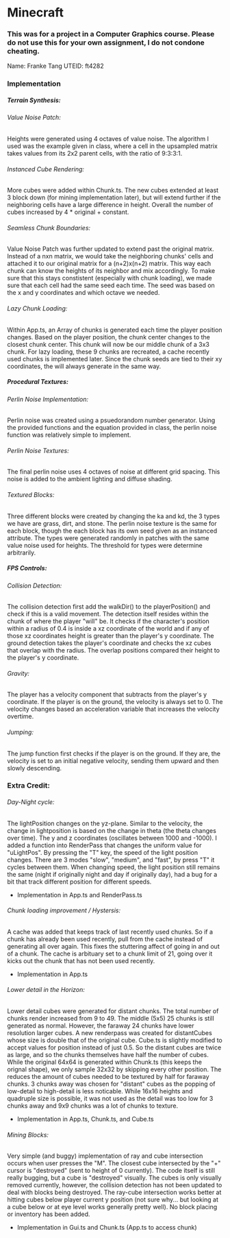 
# Minecraft

### This was for a project in a Computer Graphics course. Please do not use this for your own assignment, I do not condone cheating. 

Name: Franke Tang
UTEID: ft4282

### Implementation
##### Terrain Synthesis:
###### Value Noise Patch:
Heights were generated using 4 octaves of value noise. The algorithm I used was the example given in class,
where a cell in the upsampled matrix takes values from its 2x2 parent cells, with the ratio of 9:3:3:1.

###### Instanced Cube Rendering:
More cubes were added within Chunk.ts. The new cubes extended at least 3 block down (for mining implementation later),
but will extend further if the neighboring cells have a large difference in height. Overall the number of cubes increased
by 4 * original + constant. 

###### Seamless Chunk Boundaries:
Value Noise Patch was further updated to extend past the original matrix. Instead of a nxn matrix, we would take
the neighboring chunks' cells and attached it to our original matrix for a (n+2)x(n+2) matrix. This way each chunk can
know the heights of its neighbor and mix accordingly. To make sure that this stays constistent (especially with chunk
loading), we made sure that each cell had the same seed each time. The seed was based on the x and y coordinates and which
octave we needed.

###### Lazy Chunk Loading:
Within App.ts, an Array of chunks is generated each time the player position changes. Based on the player position, the
chunk center changes to the closest chunk center. This chunk will now be our middle chunk of a 3x3 chunk. For lazy loading,
these 9 chunks are recreated, a cache recently used chunks is implemented later. Since the chunk seeds are tied to their
xy coordinates, the will always generate in the same way.

##### Procedural Textures:
###### Perlin Noise Implementation:
Perlin noise was created using a psuedorandom number generator. Using the provided functions and the equation provided in
class, the perlin noise function was relatively simple to implement. 

###### Perlin Noise Textures:
The final perlin noise uses 4 octaves of noise at different grid spacing. This noise is added to the ambient lighting and diffuse shading.

###### Textured Blocks:
Three different blocks were created by changing the ka and kd, the 3 types we have are grass, dirt, and stone. The perlin 
noise texture is the same for each block, though the each block has its own seed given as an instanced attribute. The types
were generated randomly in patches with the same value noise used for heights. The threshold for types were determine
arbitrarily.

##### FPS Controls:
###### Collision Detection:
The collision detection first add the walkDir() to the playerPosition() and check if this is a valid movement. The detection
itself resides within the chunk of where the player "will" be. It checks if the character's position within a radius of 0.4 is
inside a xz coordinate of the world and if any of those xz coordinates height is greater than the player's y coordinate.
The ground detection takes the player's coordinate and checks the xz cubes that overlap with the radius. The overlap positions
compared their height to the player's y coordinate.

###### Gravity:
The player has a velocity component that subtracts from the player's y coordinate. If the player is on the ground, the 
velocity is always set to 0. The velocity changes based an acceleration variable that increases the velocity overtime.

###### Jumping:
The jump function first checks if the player is on the ground. If they are, the velocity is set to an initial negative 
velocity, sending them upward and then slowly descending.

### Extra Credit:
###### Day-Night cycle:
The lightPosition changes on the yz-plane. Similar to the velocity, the change in lightposition is based on the change in
theta (the theta changes over time). The y and z coordinates (oscillates between 1000 and -1000). I added a function into
RenderPass that changes the uniform value for "uLightPos". By pressing the "T" key, the speed of the light position changes.
There are 3 modes "slow", "medium", and "fast", by press "T" it cycles between them. When changing speed, the light position
still remains the same (night if originally night and day if originally day), had a bug for a bit that track different 
position for different  speeds. 
- Implementation in App.ts and RenderPass.ts

###### Chunk loading improvement / Hystersis:
A cache was added that keeps track of last recently used chunks. So if a chunk has already been used recently, pull from the
cache instead of generating all over again. This fixes the stuttering affect of going in and out of a chunk. The cache is 
arbituary set to a chunk limit of 21, going over it kicks out the chunk that has not been used recently.
- Implementation in App.ts

###### Lower detail in the Horizon:
Lower detail cubes were generated for distant chunks. The total number of chunks render increased from 9 to 49. The middle
(5x5) 25 chunks is still generated as normal. However, the faraway 24 chunks have lower resolution larger cubes. A new 
renderpass was created for distantCubes whose size is double that of the original cube. Cube.ts is slightly modified to
accept values for position instead of just 0.5. So the distant cubes are twice as large, and so the chunks themselves have
half the number of cubes. While the original 64x64 is generated within Chunk.ts (this keeps the orignal shape), we only
sample 32x32 by skipping every other position. The reduces the amount of cubes needed to be textured by half for faraway 
chunks. 3 chunks away was chosen for "distant" cubes as the popping of low-detail to high-detail is less noticable. While
16x16 heights and quadruple size is possible, it was not used as the detail was too low for 3 chunks away and 9x9 chunks was a
lot of chunks to texture.
- Implementation in App.ts, Chunk.ts, and Cube.ts


###### Mining Blocks:
Very simple (and buggy) implementation of ray and cube intersection occurs when user presses the "M". The closest cube 
intersected by the "+" cursor is "destroyed" (sent to height of 0 currently). The code itself is still really bugging, but a 
cube is "destroyed" visually. The cubes is only visually removed  currently, however, the collision detection has not been 
updated to deal with blocks being destroyed. The ray-cube intersection works better at hitting cubes below player current y 
position (not sure why... but looking at a cube below or at eye level works generally pretty well). No block placing or
inventory has been added.
- Implementation in Gui.ts and Chunk.ts (App.ts to access chunk)
